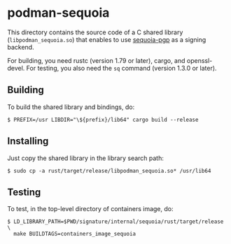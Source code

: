 # podman-sequoia

This directory contains the source code of a C shared library
(`libpodman_sequoia.so`) that enables to use [sequoia-pgp] as a signing
backend.

For building, you need rustc (version 1.79 or later), cargo, and
openssl-devel. For testing, you also need the `sq` command (version
1.3.0 or later).

## Building

To build the shared library and bindings, do:

```console
$ PREFIX=/usr LIBDIR="\${prefix}/lib64" cargo build --release
```

## Installing

Just copy the shared library in the library search path:

```console
$ sudo cp -a rust/target/release/libpodman_sequoia.so* /usr/lib64
```

## Testing

To test, in the top-level directory of containers image, do:
```console
$ LD_LIBRARY_PATH=$PWD/signature/internal/sequoia/rust/target/release \
  make BUILDTAGS=containers_image_sequoia
```
[sequoia-pgp]: https://sequoia-pgp.org/
